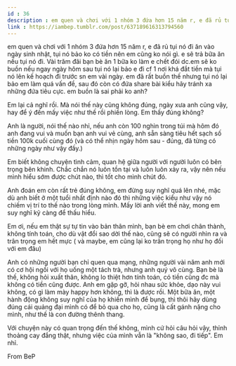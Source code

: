 ```yaml
---
id : 36
description : em quen và chơi với 1 nhóm 3 đứa hơn 15 năm r, e đã rủ tụi nó đi ăn vào ngày sinh nhật, tụi nó bảo ko có tiền nên em cũng ko nói gì. e sẽ trả bữa ăn nếu tụi nó đi. Vài trăm đãi bạn bè ăn 1 bữa ko làm e chết đói dc.em sẽ ko buồn nếu ngay ngày hôm sau tụi nó lại bảo e đi cf 1 nơi khá đắt tiền mà tụi nó lên kế hoạch đi trước sn em vài ngày. em đã rất buồn thế nhưng tụi nó lại bảo em làm quá vấn đề, sau đó còn có đứa share bài kiểu hãy tránh xa những đứa tiêu cực. em buồn là sai phải ko anh?
link : https://iambep.tumblr.com/post/637189616313794560
---
```


em quen và chơi với 1 nhóm 3 đứa hơn 15 năm r, e đã rủ tụi nó đi ăn vào
ngày sinh nhật, tụi nó bảo ko có tiền nên em cũng ko nói gì. e sẽ trả bữa
ăn nếu tụi nó đi. Vài trăm đãi bạn bè ăn 1 bữa ko làm e chết đói dc.em sẽ
ko buồn nếu ngay ngày hôm sau tụi nó lại bảo e đi cf 1 nơi khá đắt tiền
mà tụi nó lên kế hoạch đi trước sn em vài ngày. em đã rất buồn thế nhưng
tụi nó lại bảo em làm quá vấn đề, sau đó còn có đứa share bài kiểu hãy tránh
xa những đứa tiêu cực. em buồn là sai phải ko anh?

Em lại cả nghĩ rồi. Mà nói thế này cũng không đúng, ngày xưa anh cũng vậy,
hay để ý đến mấy việc như thế rồi phiền lòng. Em thấy đúng không?

Anh là người, nói thế nào nhỉ, nếu anh còn 100 nghìn trong túi mà hôm đó
anh đang vui và muốn bạn anh vui vẻ cùng, anh sẵn sàng tiêu hết sạch số
tiền 100k cuối cùng đó (và có thể nhịn ngày hôm sau - đúng, đã từng có những
ngày như vậy đấy.)

Em biết không chuyện tình cảm, quan hệ giữa người với người luôn có bên
trọng bên khinh. Chắc chắn nó luôn tồn tại và luôn luôn xảy ra, vậy nên
nếu mình hiểu sớm được chút nào, thì tốt cho mình chút đó.

Anh đoán em còn rất trẻ đúng không, em đừng suy nghĩ quá lên nhé, mặc dù
anh biết ở một tuổi nhất định nào đó thì những việc kiểu như vậy nó chiếm
vị trí to thế nào trong lòng mình. Mấy lời anh viết thế này, mong em suy
nghĩ kỹ càng để thấu hiểu.

Em ơi, nếu em thật sự tự tin vào bản thân mình, bạn bè em chơi chân thành,
không tính toán, cho dù vật đổi sao dời thế nào, cũng sẽ có người nhìn ra
và trân trọng em hết mực ( và maybe, em cũng lại ko trân trọng họ như họ
đối với em đâu)

Anh có những người bạn chỉ quen qua mạng, những người vài năm anh mới có
cơ hội ngồi với họ uống một tách trà, nhưng anh quý vô cùng. Bạn bè là thế,
không hỏi xuất thân, không lo thiệt hơn tính toán, có tiền cũng đc mà không
có tiền cũng được. Anh em gặp gỡ, hỏi nhau sức khỏe, dạo này vui không,
có gì làm mày happy hơn không, thì là được rồi. Một bữa ăn, một hành động
không suy nghĩ của họ khiến mình để bụng, thì thôi hãy dùng đúng cái quảng
đại mình có để bỏ qua cho họ, cũng là cất gánh nặng cho mình, như thế là
con đường thênh thang.

Với chuyện này có quan trọng đến thế không, mình cứ hỏi câu hỏi vậy, thỉnh
thoảng cay đắng thật, nhưng việc của mình vẫn là "không sao, đi tiếp". Em
nhỉ.

From BeP